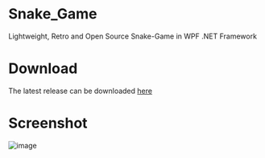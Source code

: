 # Snake_Game
Lightweight, Retro and Open Source Snake-Game in WPF .NET Framework

# Download
The latest release can be downloaded [here](https://github.com/veeud/Snake_Game/releases/latest/download/Snake_Game.exe)

# Screenshot

![image](https://github.com/veeud/Snake_Game/assets/62218506/579815fc-fc01-42aa-8d15-5bf95aea6ea4)
